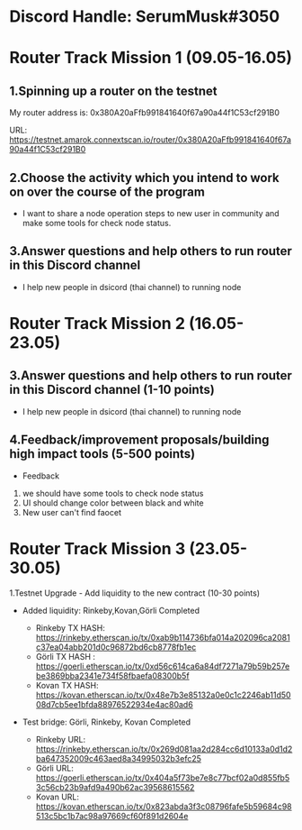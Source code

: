 # Discord Handle: SerumMusk#3050

# Router Track Mission 1 (09.05-16.05)

## 1.Spinning up a router on the testnet
My router address is: 0x380A20aFfb991841640f67a90a44f1C53cf291B0

URL: https://testnet.amarok.connextscan.io/router/0x380A20aFfb991841640f67a90a44f1C53cf291B0


## 2.Choose the activity which you intend to work on over the course of the program
- I want to share a node operation steps to new user in community and make some tools for check node status.

## 3.Answer questions and help others to run router in this Discord channel
- I help new people in dsicord (thai channel) to running node 

# Router Track Mission 2 (16.05-23.05)

## 3.Answer questions and help others to run router in this Discord channel (1-10 points)
- I help new people in dsicord (thai channel) to running node 

## 4.Feedback/improvement proposals/building high impact tools (5-500 points)
- Feedback 
1. we should have some tools to check node status
2. UI should change color between black and white 
3. New user can't find faocet

# Router Track Mission 3 (23.05-30.05)
1.Testnet Upgrade - Add liquidity to the new contract (10-30 points)

- Added liquidity:
 Rinkeby,Kovan,Görli  Completed
 
  - Rinkeby TX HASH: https://rinkeby.etherscan.io/tx/0xab9b114736bfa014a202096ca2081c37ea04abb201d0c96872bd6cb8778fb1ec
  - Görli TX HASH : https://goerli.etherscan.io/tx/0xd56c614ca6a84df7271a79b59b257ebe3869bba2341e734f58fbaefa08300b5f
  - Kovan TX HASH: https://kovan.etherscan.io/tx/0x48e7b3e85132a0e0c1c2246ab11d5008d7cb5ee1bfda88976522934e4ac80ad6

 - Test bridge:
Görli, Rinkeby, Kovan  Completed

   - Rinkeby URL: https://rinkeby.etherscan.io/tx/0x269d081aa2d284cc6d10133a0d1d2ba647352009c463aed8a34995032b3efc25
   - Görli URL: https://goerli.etherscan.io/tx/0x404a5f73be7e8c77bcf02a0d855fb53c56cb23b9afd9a490b62ac39568615562
   - Kovan URL: https://kovan.etherscan.io/tx/0x823abda3f3c08796fafe5b59684c98513c5bc1b7ac98a97669cf60f891d2604e